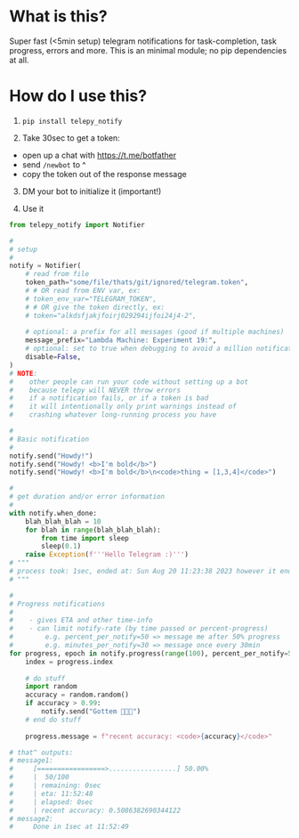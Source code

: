 # What is this?

Super fast (<5min setup) telegram notifications for task-completion, task progress, errors and more. This is an minimal module; no pip dependencies at all.

# How do I use this?

1. `pip install telepy_notify`

2. Take 30sec to get a token:
  - open up a chat with https://t.me/botfather
  - send `/newbot` to ^
  - copy the token out of the response message

3. DM your bot to initialize it (important!)

4. Use it

```python
from telepy_notify import Notifier

# 
# setup
# 
notify = Notifier(
    # read from file
    token_path="some/file/thats/git/ignored/telegram.token",
    # # OR read from ENV var, ex:
    # token_env_var="TELEGRAM_TOKEN",
    # # OR give the token directly, ex:
    # token="alkdsfjakjfoirj029294ijfoi24j4-2",
    
    # optional: a prefix for all messages (good if multiple machines)
    message_prefix="Lambda Machine: Experiment 19:",
    # optional: set to true when debugging to avoid a million notifications
    disable=False,
)
# NOTE:
#    other people can run your code without setting up a bot
#    because telepy will NEVER throw errors 
#    if a notification fails, or if a token is bad
#    it will intentionally only print warnings instead of
#    crashing whatever long-running process you have

# 
# Basic notification
# 
notify.send("Howdy!")
notify.send("Howdy! <b>I'm bold</b>")
notify.send("Howdy! <b>I'm bold</b>\n<code>thing = [1,3,4]</code>")

# 
# get duration and/or error information
# 
with notify.when_done:
    blah_blah_blah = 10
    for blah in range(blah_blah_blah):
        from time import sleep
        sleep(0.1)
    raise Exception(f'''Hello Telegram :)''')
# """
# process took: 1sec, ended at: Sun Aug 20 11:23:38 2023 however it ended with an error: Exception('Hello Telegram :)')
# """

# 
# Progress notifications
# 
#    - gives ETA and other time-info
#    - can limit notify-rate (by time passed or percent-progress)
#        e.g. percent_per_notify=50 => message me after 50% progress
#        e.g. minutes_per_notify=30 => message once every 30min
for progress, epoch in notify.progress(range(100), percent_per_notify=50, minutes_per_notify=30):
    index = progress.index
    
    # do stuff
    import random
    accuracy = random.random()
    if accuracy > 0.99:
        notify.send("Gottem 🎉🎉🎉")
    # end do stuff
    
    progress.message = f"recent accuracy: <code>{accuracy}</code>"

# that^ outputs:
# message1:
#     [=================>.................] 50.00% 
#     |  50/100 
#     | remaining: 0sec 
#     | eta: 11:52:48 
#     | elapsed: 0sec 
#     | recent accuracy: 0.5086382690344122
# message2:
#     Done in 1sec at 11:52:49


```
